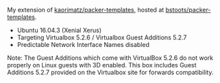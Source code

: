 My extension of [kaorimatz/packer-templates](https://github.com/kaorimatz/packer-templates), hosted at [bstoots/packer-templates](https://github.com/bstoots/packer-templates).

* Ubuntu 16.04.3 (Xenial Xerus)
* Targeting Virtualbox 5.2.6 / Virtualbox Guest Additions 5.2.7
* Predictable Network Interface Names disabled

Note: The Guest Additions which come with VirtualBox 5.2.6 do not work properly on Linux guests with 3D enabled.  This box includes Guest Additions 5.2.7 provided on the Virtualbox site for forwards compatibility.
